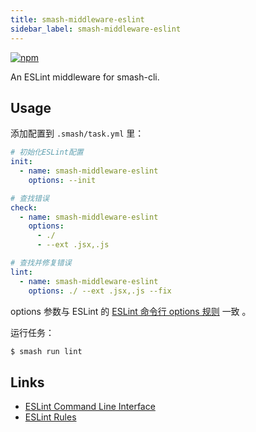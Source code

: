 ```yaml
---
title: smash-middleware-eslint
sidebar_label: smash-middleware-eslint
---
```


<a class="link-npm-version" href="https://www.npmjs.com/package/smash-middleware-eslint" target="_blank" title="npm">
    <img src="https://img.shields.io/npm/v/smash-middleware-eslint" alt="npm"/>
</a>

An ESLint middleware for smash-cli.

## Usage

添加配置到 `.smash/task.yml` 里：

```yaml
# 初始化ESLint配置
init:
  - name: smash-middleware-eslint
    options: --init

# 查找错误
check:
  - name: smash-middleware-eslint
    options:
      - ./
      - --ext .jsx,.js

# 查找并修复错误
lint:
  - name: smash-middleware-eslint
    options: ./ --ext .jsx,.js --fix
```

options 参数与 ESLint 的 [ESLint 命令行 options 规则](https://cn.eslint.org/docs/user-guide/command-line-interface) 一致
。

运行任务：

```bash
$ smash run lint
```

## Links

- [ESLint Command Line Interface ](https://cn.ESLint.org/docs/user-guide/command-line-interface)
- [ESLint Rules](https://cn.ESLint.org/docs/rules/)
